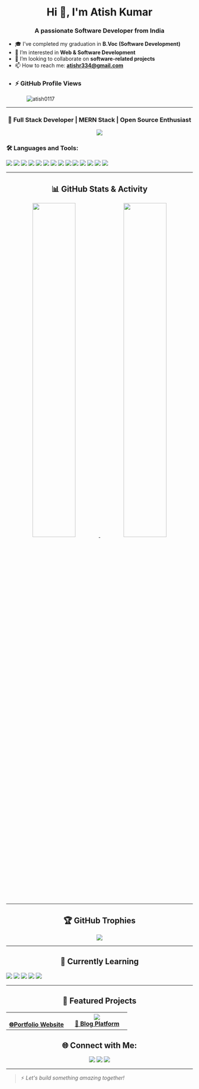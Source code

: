 <h1 align="center">Hi 👋, I'm Atish Kumar</h1>
<h3 align="center">A passionate Software Developer from India</h3>

- 🎓 I’ve completed my graduation in **B.Voc (Software Development)**
- 👀 I’m interested in **Web & Software Development**
- 🤝 I’m looking to collaborate on **software-related projects**
- 📫 How to reach me: **atishr334@gmail.com**
- ### ⚡ GitHub Profile Views
<p align="left">
  &nbsp;&nbsp;&nbsp;&nbsp;&nbsp;&nbsp;&nbsp;&nbsp;&nbsp;&nbsp;&nbsp;&nbsp;&nbsp;
  <img src="https://komarev.com/ghpvc/?username=atish0117&label=Profile%20views&color=0e75b6&style=flat" alt="atish0117" />
</p>

---
<!--- <h1 align="center">Hey there! 👋 I'm Atish Kumar</h1> --->
<h3 align="center">🚀 Full Stack Developer | MERN Stack | Open Source Enthusiast</h3>

<p align="center">
  <img src="https://readme-typing-svg.herokuapp.com?font=Fira+Code&weight=600&size=28&pause=1000&color=00853E&center=true&vCenter=true&width=800&lines=Hey+there!+I'm+Atish+Kumar+👋;🚀+Full+Stack+MERN+Developer;⚛️+React+Developer;💡+Clean+%26+Scalable+App+Builder;🤝+Let's+Collaborate+on+Awesome+Projects!" />
</p>

### 🛠️ Languages and Tools:

<p align="left">
  <img src="https://img.shields.io/badge/HTML5-E34F26?style=for-the-badge&logo=html5&logoColor=white" />
  <img src="https://img.shields.io/badge/CSS3-1572B6?style=for-the-badge&logo=css3&logoColor=white" />
  <img src="https://img.shields.io/badge/JavaScript-F7DF1E?style=for-the-badge&logo=javascript&logoColor=black" />
   <img src="https://img.shields.io/badge/Tailwind_CSS-38B2AC?style=for-the-badge&logo=tailwind-css&logoColor=white" />
  <img src="https://img.shields.io/badge/React-20232A?style=for-the-badge&logo=react&logoColor=61DAFB" />
  <img src="https://img.shields.io/badge/Redux-764ABC?style=for-the-badge&logo=redux&logoColor=white" />
  <img src="https://img.shields.io/badge/Node.js-339933?style=for-the-badge&logo=nodedotjs&logoColor=white" />
  <img src="https://img.shields.io/badge/Express.js-404D59?style=for-the-badge" />
  <img src="https://img.shields.io/badge/MongoDB-4EA94B?style=for-the-badge&logo=mongodb&logoColor=white" />
  <img src="https://img.shields.io/badge/Firebase-FFCA28?style=for-the-badge&logo=firebase&logoColor=black" />
  <img src="https://img.shields.io/badge/Appwrite-F02E65?style=for-the-badge&logo=appwrite&logoColor=white" />
  <img src="https://img.shields.io/badge/Axios-5A29E4?style=for-the-badge&logo=axios&logoColor=white" />
  <img src="https://img.shields.io/badge/Cloudinary-3448C5?style=for-the-badge&logo=cloudinary&logoColor=white" />
  <img src="https://img.shields.io/badge/Git-F05032?style=for-the-badge&logo=git&logoColor=white" />
</p>


---

<h2 align="center">📊 GitHub Stats & Activity</h2>

<p align="center">
  <a href="https://github.com/atish0117">
    <img width="48%" src="https://github-readme-stats.vercel.app/api?username=atish0117&show_icons=true&theme=radical&hide_border=true&count_private=true" />
  </a>
  <a href="https://github.com/atish0117">
    <img width="48%" src="https://github-readme-streak-stats.herokuapp.com/?user=atish0117&theme=radical&hide_border=true" />
  </a>
</p>




---
<h2 align="center">🏆 GitHub Trophies</h2>

<p align="center">
  <img src="https://github-profile-trophy.vercel.app/?username=atish0117&theme=radical&no-frame=true&no-bg=true&margin-w=10" />
</p>

---


<h2 align="center">🧠 Currently Learning</h2>
<p align="left">
  <img src="https://img.shields.io/badge/TypeScript-3178C6?style=for-the-badge&logo=typescript&logoColor=white" />
  <img src="https://img.shields.io/badge/Next.js-000000?style=for-the-badge&logo=next.js&logoColor=white" />
  <img src="https://img.shields.io/badge/Prisma-2D3748?style=for-the-badge&logo=prisma&logoColor=white" />
  <img src="https://img.shields.io/badge/Python-3776AB?style=for-the-badge&logo=python&logoColor=white" />
  <img src="https://img.shields.io/badge/Gen_AI-9146FF?style=for-the-badge&logo=openai&logoColor=white" />
</p>

---



<h2 align="center">🚀 Featured Projects</h2>
<table> 
  <tr> 
    <td align="center" width="50%"> 
      <a href="https://github.com/atish0117/NewPortfolio
        <img src="https://github-readme-stats.vercel.app/api/pin/?username=atish0117&repo=NewPortfolio&theme=radical" /> 
        <br /> 
        <strong>🌐Portfolio Website</strong> 
      </a> 
    </td> 
    <td align="center" width="50%"> 
      <a href="https://github.com/atish0117/BlogSpace"> 
        <img src="https://github-readme-stats.vercel.app/api/pin/?username=atish0117&repo=BlogSpace&theme=radical" /> 
        <br /> 
        <strong>📝 Blog Platform</strong> 
      </a> 
    </td> 
  </tr> 
</table>

<h2 align="center">🌐 Connect with Me:</h2>

<p align="center">
  <a href="mailto:atishr334@gmail.com"><img src="https://img.shields.io/badge/Gmail-D14836?style=for-the-badge&logo=gmail&logoColor=white" /></a>
  <a href="https://github.com/atish0117"><img src="https://img.shields.io/badge/GitHub-100000?style=for-the-badge&logo=github&logoColor=white" /></a>
  <a href="https://linkedin.com/in/your-linkedin-profile"><img src="https://img.shields.io/badge/LinkedIn-0077B5?style=for-the-badge&logo=linkedin&logoColor=white" /></a>
</p>


---
> ⚡ *Let's build something amazing together!*



<!---
atish0117/atish0117 is a ✨ special ✨ repository because its `README.md` (this file) appears on your GitHub profile.
You can click the Preview link to take a look at your changes.
--->
